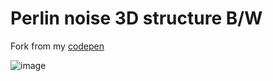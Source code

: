 # Perlin noise 3D structure B/W
   
Fork from my [codepen](https://codepen.io/dilums/pen/GRjWJZx)   
    
        
![image](https://res.cloudinary.com/ds574fco0/image/upload/v1679386499/github/perlin_b-w_oha5f7.png)